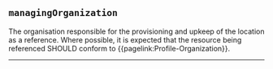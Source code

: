 ## `managingOrganization`

The organisation responsible for the provisioning and upkeep of the location as a reference. Where possible, it is expected that the resource being referenced SHOULD conform to {{pagelink:Profile-Organization}}.

---